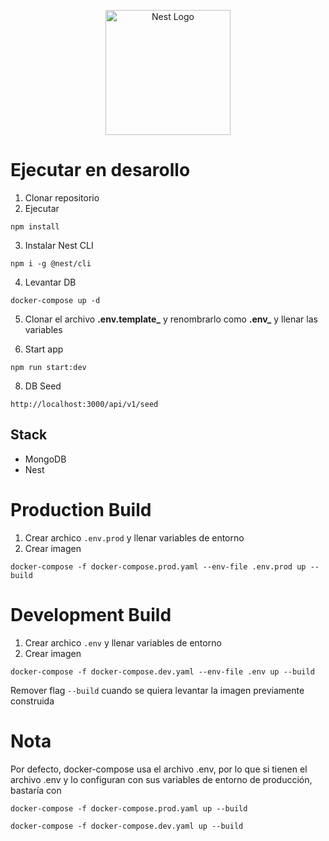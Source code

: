 <p align="center">
  <a href="http://nestjs.com/" target="blank"><img src="https://nestjs.com/img/logo-small.svg" width="200" alt="Nest Logo" /></a>
</p>

[circleci-image]: https://img.shields.io/circleci/build/github/nestjs/nest/master?token=abc123def456
[circleci-url]: https://circleci.com/gh/nestjs/nest

# Ejecutar en desarollo

1.  Clonar repositorio
2.  Ejecutar

```
npm install
```

3.  Instalar Nest CLI

```
npm i -g @nest/cli
```

4. Levantar DB

```
docker-compose up -d
```

5. Clonar el archivo **.env.template\_** y renombrarlo como **.env\_** y llenar las variables

6. Start app

```
npm run start:dev
```

8. DB Seed

```
http://localhost:3000/api/v1/seed
```

## Stack

- MongoDB
- Nest

# Production Build

1. Crear archico `.env.prod` y llenar variables de entorno
2. Crear imagen

```
docker-compose -f docker-compose.prod.yaml --env-file .env.prod up --build
```

# Development Build

1. Crear archico `.env` y llenar variables de entorno
2. Crear imagen

```
docker-compose -f docker-compose.dev.yaml --env-file .env up --build
```

Remover flag `--build` cuando se quiera levantar la imagen previamente construida

# Nota

Por defecto, docker-compose usa el archivo .env, por lo que si tienen el archivo .env y lo configuran con sus variables de entorno de producción, bastaría con

```
docker-compose -f docker-compose.prod.yaml up --build
```

```
docker-compose -f docker-compose.dev.yaml up --build
```
